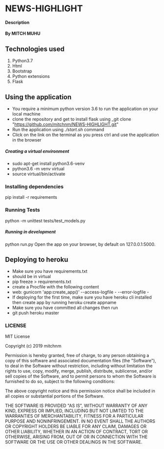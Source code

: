# NEWS-HIGHLIGHT

#### Description

#### By **MITCH MUHU**



## Technologies used
1. Python3.7
2. Html
3. Bootstrap
4. Python extensions
5. Flask

## Using the application
* You require a minimum python version 3.6 to run the application on your local machine
* clone the repository and get to install flask using _git clone "https://github.com/mitchnm/NEWS-HIGHLIGHT.git"
* Run the application using _./start.sh_ command
* Click on the link on the terminal as you press ctrl and use the application in the browser

##### Creating a virtual environment
* sudo apt-get install python3.6-venv
* python3.6 -m venv virtual
* source virtual/bin/activate
### Installing dependencies
pip install -r requirements
### Running Tests
python -m unittest tests/test_models.py
##### Running in development
python run.py
Open the app on your browser, by default on 127.0.0.1:5000.
## Deploying to heroku
* Make sure you have requirements.txt
* should be in virtual
* pip freeze > requirements.txt
* create a Procfile with the following content
* web: gunicorn 'app:create_app()' --access-logfile - --error-logfile -
* If deploying for the first time, make sure you have heroku cli installed then create app by running
heroku create appname
* Make sure you have committed all changes then run
* git push heroku master

###  LICENSE
MIT License

Copyright (c) 2019 mitchnm

Permission is hereby granted, free of charge, to any person obtaining a copy
of this software and associated documentation files (the "Software"), to deal
in the Software without restriction, including without limitation the rights
to use, copy, modify, merge, publish, distribute, sublicense, and/or sell
copies of the Software, and to permit persons to whom the Software is
furnished to do so, subject to the following conditions:

The above copyright notice and this permission notice shall be included in all
copies or substantial portions of the Software.

THE SOFTWARE IS PROVIDED "AS IS", WITHOUT WARRANTY OF ANY KIND, EXPRESS OR
IMPLIED, INCLUDING BUT NOT LIMITED TO THE WARRANTIES OF MERCHANTABILITY,
FITNESS FOR A PARTICULAR PURPOSE AND NONINFRINGEMENT. IN NO EVENT SHALL THE
AUTHORS OR COPYRIGHT HOLDERS BE LIABLE FOR ANY CLAIM, DAMAGES OR OTHER
LIABILITY, WHETHER IN AN ACTION OF CONTRACT, TORT OR OTHERWISE, ARISING FROM,
OUT OF OR IN CONNECTION WITH THE SOFTWARE OR THE USE OR OTHER DEALINGS IN THE
SOFTWARE.